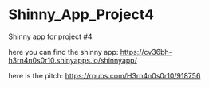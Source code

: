 # Shinny_App_Project4
 Shinny app for project #4

here you can find the shinny app:
https://cv36bh-h3rn4n0s0r10.shinyapps.io/shinnyapp/

here is the pitch:
https://rpubs.com/H3rn4n0s0r10/918756
